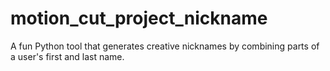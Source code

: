 # motion_cut_project_nickname
A fun Python tool that generates creative nicknames by combining parts of a user's first and last name.
